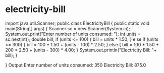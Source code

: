 # electricity-bill
import java.util.Scanner;
public class ElectricityBill {
public static void main(String[] args) {
Scanner sc = new Scanner(System.in);
System.out.print("Enter number of units consumed: ");
int units = sc.nextInt();
double bill;
if (units &lt;= 100) {
bill = units * 1.50;
} else if (units &lt;= 300) {
bill = 100 * 1.50 + (units - 100) * 2.50;
} else {
bill = 100 * 1.50 + 200 * 2.50 + (units - 300) * 4.00;
}
System.out.println("Electricity Bill: "+ bill);
}

}
Output
Enter number of units consumed: 350
Electricity Bill: 875.0
